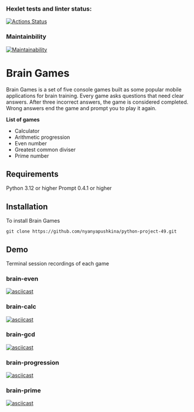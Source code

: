 ### Hexlet tests and linter status:
[![Actions Status](https://github.com/nyanyapushkina/python-project-49/actions/workflows/hexlet-check.yml/badge.svg)](https://github.com/nyanyapushkina/python-project-49/actions)

### Maintainbility
[![Maintainability](https://api.codeclimate.com/v1/badges/5a42af57ce0462a56e90/maintainability)](https://codeclimate.com/github/nyanyapushkina/python-project-49/maintainability) 

# Brain Games 

Brain Games is a set of five console games built as some popular mobile applications for brain training. Every game asks questions that need clear answers. After three incorrect answers, the game is considered completed. Wrong answers end the game and prompt you to play it again. 

**List of games**
- Calculator
- Arithmetic progression
- Even number
- Greatest common diviser
- Prime number

## Requirements

Python 3.12 or higher
Prompt 0.4.1 or higher

## Installation

To install Brain Games
```
git clone https://github.com/nyanyapushkina/python-project-49.git
```


## Demo

Terminal session recordings of each game

### brain-even

[![asciicast](https://asciinema.org/a/73tHBTKw0gnlfqVycm6Oj6vsO.svg)](https://asciinema.org/a/73tHBTKw0gnlfqVycm6Oj6vsO)

### brain-calc
[![asciicast](https://asciinema.org/a/SoKXVcV6tMuav7z4Wno9k5z0J.svg)](https://asciinema.org/a/SoKXVcV6tMuav7z4Wno9k5z0J)

### brain-gcd
[![asciicast](https://asciinema.org/a/P3sbSYS48KAZMlORtUbrXgNVM.svg)](https://asciinema.org/a/P3sbSYS48KAZMlORtUbrXgNVM)

### brain-progression
[![asciicast](https://asciinema.org/a/gB3nQc0kBrjF8lPSsn39kKo5y.svg)](https://asciinema.org/a/gB3nQc0kBrjF8lPSsn39kKo5y)

### brain-prime
[![asciicast](https://asciinema.org/a/EcK8AdXuOoQgW8FRNEsjMYXtK.svg)](https://asciinema.org/a/EcK8AdXuOoQgW8FRNEsjMYXtK)
